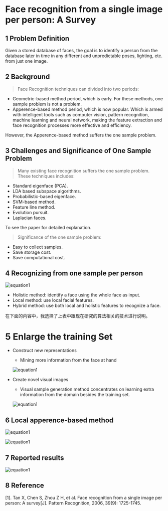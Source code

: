 # Face recognition from a single image per person: A Survey
## 1	Problem Definition
Given a stored database of faces, the goal is to identify a person from the database later in time in any different and unpredictable poses, lighting, etc. from just one image.
## 2	Background
> Face Recognition techniques can divided into two periods:
+ Geometric-based method period, which is early. For these methods, one sample problem is not a problem.+ Apperence-based method period, which is now popular. Which is armed with intelligent tools such as computer vision, pattern recognition, machine learning and neural network, making the feature extraction and face recognition processes more effective and efficiency. 
However, the Apperence-based method suffers the one sample problem.
## 3	Challenges and Significance of One Sample Problem
> Many existing face recognition suffers the one sample problem. These techniques includes:
+ Standard eigenface (PCA).+ LDA based subspace algorithms.+ Probabilistic-based eigenface.+ SVM-based method.+ Feature line method.+ Evolution pursuit.+ Laplacian faces.
To see the paper for detailed explanation.
> Significance of the one sample problem:
+ Easy to collect samples.+ Save storage cost.+ Save computational cost.
## 4	Recognizing from one sample per person
![equation1](https://raw.githubusercontent.com/stdcoutzyx/Paper_Read/master/imgs/7-1.png)
 + Holistic method: identify a face using the whole face as input.+ Local method: use local facial features.+ Hybrid method: use both local and holistic features to recognize a face.
在下面的内容中，我选择了上表中跟现在研究的算法相关的技术进行说明。
# 5	Enlarge the training Set
+ Construct new representations	+ Mining more information from the face at hand
	![equation1](https://raw.githubusercontent.com/stdcoutzyx/Paper_Read/master/imgs/7-2.png) + Create novel visual images	+ Visual sample generation method concentrates on learning extra information from the 	domain besides the training set.
	![equation1](https://raw.githubusercontent.com/stdcoutzyx/Paper_Read/master/imgs/7-3.png) ## 6	Local apperence-based method
![equation1](https://raw.githubusercontent.com/stdcoutzyx/Paper_Read/master/imgs/7-4.png)
![equation1](https://raw.githubusercontent.com/stdcoutzyx/Paper_Read/master/imgs/7-5.png)  ## 7	Reported results
![equation1](https://raw.githubusercontent.com/stdcoutzyx/Paper_Read/master/imgs/7-6.png) ## 8	Reference
[1]. Tan X, Chen S, Zhou Z H, et al. Face recognition from a single image per person: A survey[J]. Pattern Recognition, 2006, 39(9): 1725-1745.